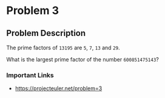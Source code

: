 # Problem 3

## Problem Description
The prime factors of `13195` are `5`, `7`, `13` and `29`.

What is the largest prime factor of the number `600851475143`?

### Important Links
- https://projecteuler.net/problem=3
